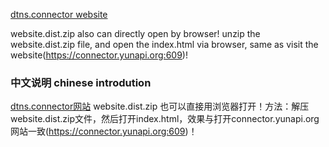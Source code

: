 [dtns.connector website](https://connector.yunapi.org:609 "dtns.connector website")

website.dist.zip also can directly open by browser! unzip the website.dist.zip file, and open the index.html via browser, same as visit the website(https://connector.yunapi.org:609)!

### 中文说明 chinese introdution
[dtns.connector网站](https://connector.yunapi.org:609 "dtns.connector网站")
website.dist.zip 也可以直接用浏览器打开！方法：解压website.dist.zip文件，然后打开index.html，效果与打开connector.yunapi.org网站一致(https://connector.yunapi.org:609)！

